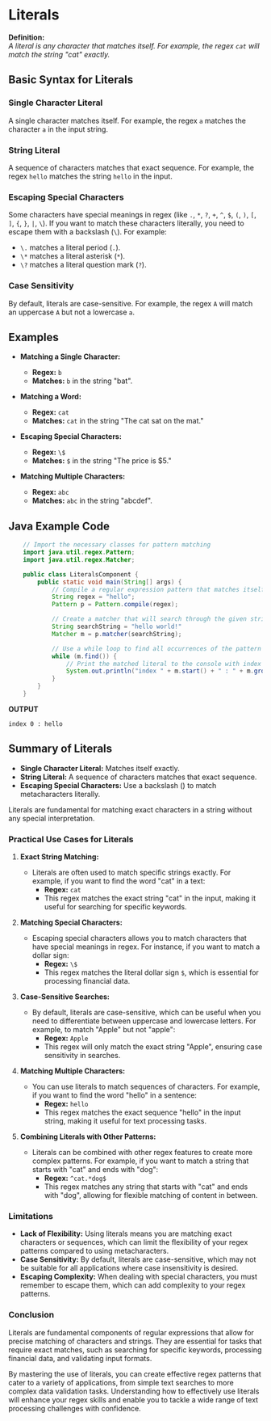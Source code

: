 # Literals

**Definition:**  
*A literal is any character that matches itself. For example, the regex `cat` will match the string "cat" exactly.*

## Basic Syntax for Literals

### Single Character Literal
A single character matches itself. For example, the regex `a` matches the character `a` in the input string.

### String Literal
A sequence of characters matches that exact sequence. For example, the regex `hello` matches the string `hello` in the input.

### Escaping Special Characters
Some characters have special meanings in regex (like `.`, `*`, `?`, `+`, `^`, `$`, `(`, `)`, `[`, `]`, `{`, `}`, `|`, `\`). If you want to match these characters literally, you need to escape them with a backslash (`\`). For example:
- `\.` matches a literal period (`.`).
- `\*` matches a literal asterisk (`*`).
- `\?` matches a literal question mark (`?`).

### Case Sensitivity
By default, literals are case-sensitive. For example, the regex `A` will match an uppercase `A` but not a lowercase `a`.

## Examples

- **Matching a Single Character:**  
  - **Regex:** `b`  
  - **Matches:** `b` in the string "bat".

- **Matching a Word:**  
  - **Regex:** `cat`  
  - **Matches:** `cat` in the string "The cat sat on the mat."

- **Escaping Special Characters:**  
  - **Regex:** `\$`  
  - **Matches:** `$` in the string "The price is $5."

- **Matching Multiple Characters:**  
  - **Regex:** `abc`  
  - **Matches:** `abc` in the string "abcdef".


## Java Example Code

```java
    // Import the necessary classes for pattern matching
    import java.util.regex.Pattern;
    import java.util.regex.Matcher;

    public class LiteralsComponent {
        public static void main(String[] args) {
            // Compile a regular expression pattern that matches itself.
            String regex = "hello";
            Pattern p = Pattern.compile(regex);

            // Create a matcher that will search through the given string
            String searchString = "hello world!"
            Matcher m = p.matcher(searchString);

            // Use a while loop to find all occurrences of the pattern in the string
            while (m.find()) {
                // Print the matched literal to the console with index
                System.out.println("index " + m.start() + " : " + m.group());
            }
        }
    }
```

**OUTPUT**
```
index 0 : hello
```

## Summary of Literals
- **Single Character Literal:** Matches itself exactly.  
- **String Literal:** A sequence of characters matches that exact sequence.   
- **Escaping Special Characters:** Use a backslash (\) to match metacharacters literally.

Literals are fundamental for matching exact characters in a string without any special interpretation.

### Practical Use Cases for Literals

1. **Exact String Matching:**
   - Literals are often used to match specific strings exactly. For example, if you want to find the word "cat" in a text:
     - **Regex:** `cat`
     - This regex matches the exact string "cat" in the input, making it useful for searching for specific keywords.

2. **Matching Special Characters:**
   - Escaping special characters allows you to match characters that have special meanings in regex. For instance, if you want to match a dollar sign:
     - **Regex:** `\$`
     - This regex matches the literal dollar sign `$`, which is essential for processing financial data.

3. **Case-Sensitive Searches:**
   - By default, literals are case-sensitive, which can be useful when you need to differentiate between uppercase and lowercase letters. For example, to match "Apple" but not "apple":
     - **Regex:** `Apple`
     - This regex will only match the exact string "Apple", ensuring case sensitivity in searches.

4. **Matching Multiple Characters:**
   - You can use literals to match sequences of characters. For example, if you want to find the word "hello" in a sentence:
     - **Regex:** `hello`
     - This regex matches the exact sequence "hello" in the input string, making it useful for text processing tasks.

5. **Combining Literals with Other Patterns:**
   - Literals can be combined with other regex features to create more complex patterns. For example, if you want to match a string that starts with "cat" and ends with "dog":
     - **Regex:** `^cat.*dog$`
     - This regex matches any string that starts with "cat" and ends with "dog", allowing for flexible matching of content in between.

### Limitations

- **Lack of Flexibility:** Using literals means you are matching exact characters or sequences, which can limit the flexibility of your regex patterns compared to using metacharacters.
- **Case Sensitivity:** By default, literals are case-sensitive, which may not be suitable for all applications where case insensitivity is desired.
- **Escaping Complexity:** When dealing with special characters, you must remember to escape them, which can add complexity to your regex patterns.

### Conclusion

Literals are fundamental components of regular expressions that allow for precise matching of characters and strings. They are essential for tasks that require exact matches, such as searching for specific keywords, processing financial data, and validating input formats.

By mastering the use of literals, you can create effective regex patterns that cater to a variety of applications, from simple text searches to more complex data validation tasks. Understanding how to effectively use literals will enhance your regex skills and enable you to tackle a wide range of text processing challenges with confidence.
